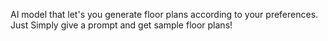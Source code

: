 AI model that let's you generate floor plans according to your preferences. Just Simply give a prompt and get sample floor plans!

